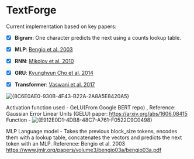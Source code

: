 # TextForge

Current implementation based on key papers:

- [x] **Bigram**: One character predicts the next using a counts lookup table.
- [x] **MLP**: [Bengio et al. 2003](https://www.jmlr.org/papers/volume3/bengio03a/bengio03a.pdf)
- [x] **RNN**: [Mikolov et al. 2010](https://www.fit.vutbr.cz/research/groups/speech/publi/2010/mikolov_interspeech2010_IS100722.pdf)
- [x] **GRU**: [Kyunghyun Cho et al. 2014](https://arxiv.org/abs/1409.1259)
- [x] **Transformer**: [Vaswani et al. 2017](https://arxiv.org/abs/1706.03762)



![{8C6E0AE0-930B-4F43-B22A-2A8A5E8420A5}](https://github.com/user-attachments/assets/3b5bd2dc-1e7f-4e31-94e1-49edb3f6252d)

Activation function used - GeLU(From Google BERT repo) , Reference: Gaussian Error Linear Units (GELU) paper: https://arxiv.org/abs/1606.08415
Function - ![{E912E0D1-4DB8-48C7-A761-F0522C9C0498}](https://github.com/user-attachments/assets/524cbc0e-180f-4f1b-ad62-5611db7b9243)

MLP Language model - Takes the previous block_size tokens, encodes them with a lookup table,
    concatenates the vectors and predicts the next token with an MLP.
Reference:
    Bengio et al. 2003 https://www.jmlr.org/papers/volume3/bengio03a/bengio03a.pdf


